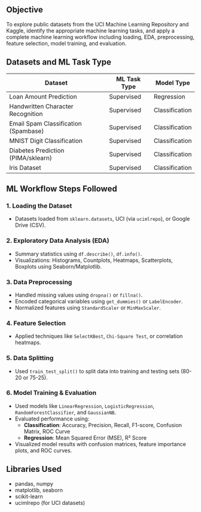 ## Objective
To explore public datasets from the UCI Machine Learning Repository and Kaggle, identify the appropriate machine learning tasks, and apply a complete machine learning workflow including loading, EDA, preprocessing, feature selection, model training, and evaluation.

## Datasets and ML Task Type
| Dataset                              | ML Task Type       | Model Type         |
|-------------------------------------|--------------------|--------------------|
| Loan Amount Prediction              | Supervised         | Regression         |
| Handwritten Character Recognition   | Supervised         | Classification     |
| Email Spam Classification (Spambase)| Supervised         | Classification     |
| MNIST Digit Classification          | Supervised         | Classification     |
| Diabetes Prediction (PIMA/sklearn)  | Supervised         | Classification     |
| Iris Dataset                        | Supervised         | Classification     |

##  ML Workflow Steps Followed

### 1. Loading the Dataset
- Datasets loaded from `sklearn.datasets`, UCI (via `ucimlrepo`), or Google Drive (CSV).

### 2. Exploratory Data Analysis (EDA)
- Summary statistics using `df.describe()`, `df.info()`.
- Visualizations: Histograms, Countplots, Heatmaps, Scatterplots, Boxplots using Seaborn/Matplotlib.

### 3. Data Preprocessing
- Handled missing values using `dropna()` or `fillna()`.
- Encoded categorical variables using `get_dummies()` or `LabelEncoder`.
- Normalized features using `StandardScaler` or `MinMaxScaler`.

### 4. Feature Selection
- Applied techniques like `SelectKBest`, `Chi-Square Test`, or correlation heatmaps.

### 5.  Data Splitting
- Used `train_test_split()` to split data into training and testing sets (80-20 or 75-25).

### 6. Model Training & Evaluation
- Used models like `LinearRegression`, `LogisticRegression`, `RandomForestClassifier`, and `GaussianNB`.
- Evaluated performance using:
  - **Classification**: Accuracy, Precision, Recall, F1-score, Confusion Matrix, ROC Curve
  - **Regression**: Mean Squared Error (MSE), R² Score
- Visualized model results with confusion matrices, feature importance plots, and ROC curves.

## Libraries Used
- pandas, numpy  
- matplotlib, seaborn  
- scikit-learn  
- ucimlrepo (for UCI datasets)
